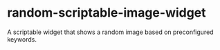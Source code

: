 # random-scriptable-image-widget
 A scriptable widget that shows a random image based on preconfigured keywords.
